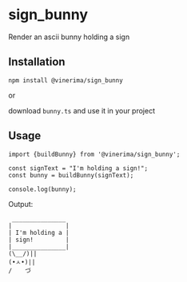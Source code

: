 # sign_bunny
Render an ascii bunny holding a sign

## Installation

`npm install @vinerima/sign_bunny`

or

download `bunny.ts` and use it in your project

## Usage

```
import {buildBunny} from '@vinerima/sign_bunny';

const signText = "I'm holding a sign!";
const bunny = buildBunny(signText);

console.log(bunny);
```

Output: 

```
 _______________
|               |
| I'm holding a |
| sign!         |
|_______________|
(\__/)|| 
(•ㅅ•)|| 
/ 　 づ
```